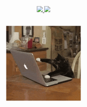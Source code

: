 
<div align="center">
  <a href="https://github.com/m-vitoria">
  <img height="180em" src="https://github-readme-stats.vercel.app/api?username=m-vitoria&show_icons=true&theme=tokyonight&include_all_commits=true&count_private=true"/>
  <img height="180em" src="https://github-readme-stats.vercel.app/api/top-langs/?username=m-vitoria&layout=compact&langs_count=7&theme=tokyonight"/>
</div>
  
  <br>
    
  <br>
<div align="center">
  <img src="gif/gato.gif">
</div>
